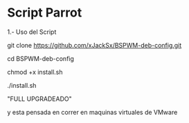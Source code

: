 # Script Parrot

1.- Uso del Script

git clone https://github.com/xJackSx/BSPWM-deb-config.git

cd BSPWM-deb-config

chmod +x install.sh

./install.sh

"FULL UPGRADEADO"

y esta pensada en correr en maquinas virtuales de VMware
